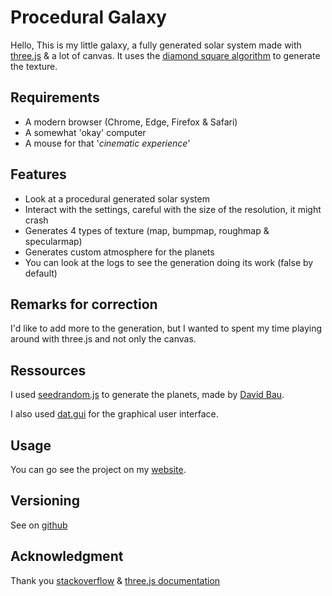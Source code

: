 # Procedural Galaxy 
Hello,
This is my little galaxy, a fully generated solar system made with [three.js](https://threejs.org/) & a lot of canvas. It uses the [diamond square algorithm](https://en.wikipedia.org/wiki/Diamond-square_algorithm) to generate the texture.

## Requirements
* A modern browser (Chrome, Edge, Firefox & Safari)
* A somewhat 'okay' computer 
* A mouse for that '_cinematic experience_'

## Features
* Look at a procedural generated solar system
* Interact with the settings, careful with the size of the resolution, it might crash
* Generates 4 types of texture (map, bumpmap, roughmap & specularmap)
* Generates custom atmosphere for the planets
* You can look at the logs to see the generation doing its work (false by default)

## Remarks for correction
I'd like to add more to the generation, but I wanted to spent my time playing around with three.js and not only the canvas.

## Ressources
I used [seedrandom.js](https://www.npmjs.com/package/seedrandom) to generate the planets, made by [David Bau](http://davidbau.com).

I also used [dat.gui](https://github.com/dataarts/dat.gui) for the graphical user interface.

## Usage
You can go see the project on my [website](https://thomaslacroix.fr/procedural_planets).

## Versioning
See on [github](https://github.com/majejam/webgl-hw/)

## Acknowledgment
Thank you [stackoverflow](https://stackoverflow.com/) & [three.js documentation](https://threejs.org/docs/)


